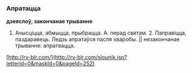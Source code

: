 ### Апратацца
**дзеяслоў, закончанае трыванне**

1. Ачысціцца, абмыцца, прыбрацца. А. перад святам. 2. Паправіцца, паздаравець. Ледзь апратаўся пасля хваробы. || незакончанае трыванне: апратвацца.

<a rel="author">[http://rv-blr.com/](http://rv-blr.com/slounik.jsp?letterId=0&maskId=0&pageId=252)</a>
